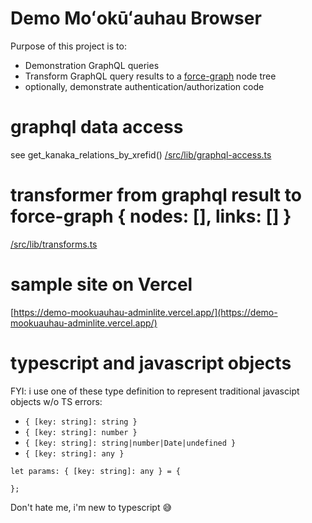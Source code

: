 # Demo Moʻokūʻauhau Browser

Purpose of this project is to:

- Demonstration GraphQL queries
- Transform GraphQL query results to a [force-graph](https://github.com/vasturiano/force-graph) node tree
- optionally, demonstrate authentication/authorization code

# graphql data access

see get_kanaka_relations_by_xrefid()
[/src/lib/graphql-access.ts](../main/src/lib/graphql-access.ts)

# transformer from graphql result to force-graph { nodes: [], links: [] }

[/src/lib/transforms.ts](../main/src/lib/transforms.ts)

# sample site on Vercel

[https://demo-mookuauhau-adminlite.vercel.app/](https://demo-mookuauhau-adminlite.vercel.app/)

# typescript and javascript objects

FYI: i use one of these type definition to represent traditional javascipt objects w/o TS errors:

- `{ [key: string]: string }`
- `{ [key: string]: number }`
- `{ [key: string]: string|number|Date|undefined }`
- `{ [key: string]: any }`

```
let params: { [key: string]: any } = {

};
```

Don't hate me, i'm new to typescript 😅
